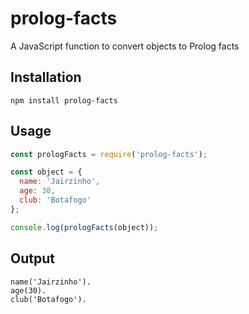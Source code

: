 # prolog-facts
A JavaScript function to convert objects to Prolog facts

## Installation
```
npm install prolog-facts
```

## Usage

```javascript
const prologFacts = require('prolog-facts');

const object = {
  name: 'Jairzinho',
  age: 30,
  club: 'Botafogo'
};

console.log(prologFacts(object));
```

## Output

```
name('Jairzinho').
age(30).
club('Botafogo').
```
